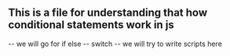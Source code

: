 ## This is a file for understanding that how conditional statements work in js

-- we will go for if else
-- switch
-- we will try to write scripts here
